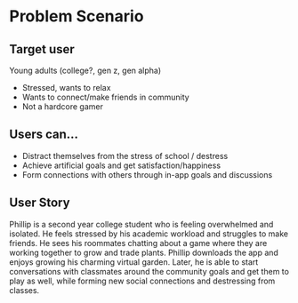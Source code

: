 # Problem Scenario
## Target user
Young adults (college?, gen z, gen alpha)
- Stressed, wants to relax
- Wants to connect/make friends in community
- Not a hardcore gamer
## Users can...
- Distract themselves from the stress of school / destress
- Achieve artificial goals and get satisfaction/happiness
- Form connections with others through in-app goals and discussions

## User Story
Phillip is a second year college student who is feeling overwhelmed and isolated. He feels stressed by his academic workload and struggles to make friends. He sees his roommates chatting about a game where they are working together to grow and trade plants. Phillip downloads the app and enjoys growing his charming virtual garden. Later, he is able to start conversations with classmates around the community goals and get them to play as well, while forming new social connections and destressing from classes.
